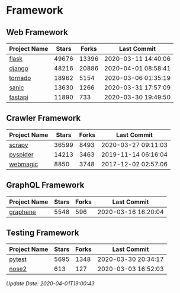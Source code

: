 # Framework

## Web Framework

| Project Name | Stars | Forks | Last Commit |
| ------------ | ----- | ----- | ----------- |
| [flask](https://github.com/pallets/flask) | 49676 | 13396 | 2020-03-11 14:40:06 |
| [django](https://github.com/django/django) | 48216 | 20886 | 2020-04-01 08:58:41 |
| [tornado](https://github.com/tornadoweb/tornado) | 18962 | 5154 | 2020-03-06 01:35:19 |
| [sanic](https://github.com/huge-success/sanic) | 13630 | 1266 | 2020-03-31 17:57:09 |
| [fastapi](https://github.com/tiangolo/fastapi) | 11890 | 733 | 2020-03-30 19:49:50 |

## Crawler Framework

| Project Name | Stars | Forks | Last Commit |
| ------------ | ----- | ----- | ----------- |
| [scrapy](https://github.com/scrapy/scrapy) | 36599 | 8493 | 2020-03-27 09:11:03 |
| [pyspider](https://github.com/binux/pyspider) | 14213 | 3463 | 2019-11-14 06:16:04 |
| [webmagic](https://github.com/code4craft/webmagic) | 8850 | 3748 | 2017-12-02 02:57:06 |

## GraphQL Framework

| Project Name | Stars | Forks | Last Commit |
| ------------ | ----- | ----- | ----------- |
| [graphene](https://github.com/graphql-python/graphene) | 5548 | 596 | 2020-03-16 16:20:04 |

## Testing Framework

| Project Name | Stars | Forks | Last Commit |
| ------------ | ----- | ----- | ----------- |
| [pytest](https://github.com/pytest-dev/pytest) | 5695 | 1348 | 2020-03-30 20:34:17 |
| [nose2](https://github.com/nose-devs/nose2) | 613 | 127 | 2020-03-03 16:52:03 |

*Update Date: 2020-04-01T19:00:43*